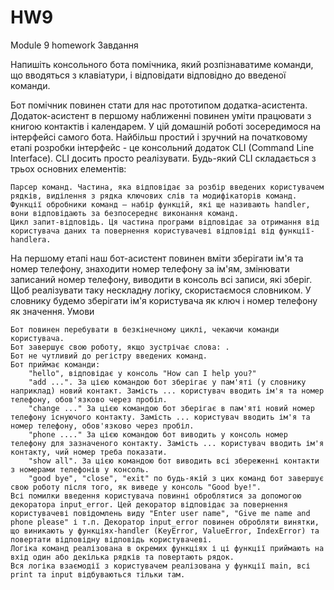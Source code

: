 # HW9
Module 9 homework
Завдання

Напишіть консольного бота помічника, який розпізнаватиме команди, що вводяться з клавіатури, і відповідати відповідно до введеної команди.

Бот помічник повинен стати для нас прототипом додатка-асистента. Додаток-асистент в першому наближенні повинен уміти працювати з книгою контактів і календарем. У цій домашній роботі зосередимося на інтерфейсі самого бота. Найбільш простий і зручний на початковому етапі розробки інтерфейс - це консольний додаток CLI (Command Line Interface). CLI досить просто реалізувати. Будь-який CLI складається з трьох основних елементів:

    Парсер команд. Частина, яка відповідає за розбір введених користувачем рядків, виділення з рядка ключових слів та модифікаторів команд.
    Функції обробники команд — набір функцій, які ще називають handler, вони відповідають за безпосереднє виконання команд.
    Цикл запит-відповідь. Ця частина програми відповідає за отримання від користувача даних та повернення користувачеві відповіді від функції-handlerа.

На першому етапі наш бот-асистент повинен вміти зберігати ім'я та номер телефону, знаходити номер телефону за ім'ям, змінювати записаний номер телефону, виводити в консоль всі записи, які зберіг. Щоб реалізувати таку нескладну логіку, скористаємося словником. У словнику будемо зберігати ім'я користувача як ключ і номер телефону як значення.
Умови

    Бот повинен перебувати в безкінечному циклі, чекаючи команди користувача.
    Бот завершує свою роботу, якщо зустрічає слова: .
    Бот не чутливий до регістру введених команд.
    Бот приймає команди:
        "hello", відповідає у консоль "How can I help you?"
        "add ...". За цією командою бот зберігає у пам'яті (у словнику наприклад) новий контакт. Замість ... користувач вводить ім'я та номер телефону, обов'язково через пробіл.
        "change ..." За цією командою бот зберігає в пам'яті новий номер телефону існуючого контакту. Замість ... користувач вводить ім'я та номер телефону, обов'язково через пробіл.
        "phone ...." За цією командою бот виводить у консоль номер телефону для зазначеного контакту. Замість ... користувач вводить ім'я контакту, чий номер треба показати.
        "show all". За цією командою бот виводить всі збереженні контакти з номерами телефонів у консоль.
        "good bye", "close", "exit" по будь-якій з цих команд бот завершує свою роботу після того, як виведе у консоль "Good bye!".
    Всі помилки введення користувача повинні оброблятися за допомогою декоратора input_error. Цей декоратор відповідає за повернення користувачеві повідомлень виду "Enter user name", "Give me name and phone please" і т.п. Декоратор input_error повинен обробляти винятки, що виникають у функціях-handler (KeyError, ValueError, IndexError) та повертати відповідну відповідь користувачеві.
    Логіка команд реалізована в окремих функціях і ці функції приймають на вхід один або декілька рядків та повертають рядок.
    Вся логіка взаємодії з користувачем реалізована у функції main, всі print та input відбуваються тільки там.
